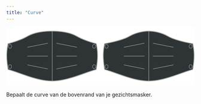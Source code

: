 ```yaml
---
title: "Curve"
---
```


![Kromme optie](./curve.svg)

Bepaalt de curve van de bovenrand van je gezichtsmasker.




